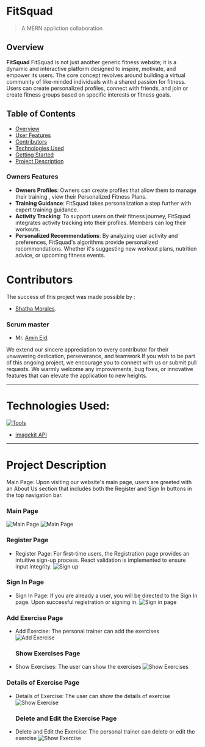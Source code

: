 # FitSquad

> A MERN appliction collaboration

## Overview 
**FitSquad**  FitSquad is not just another generic fitness website; it is a dynamic and interactive platform designed to inspire, motivate, and empower its users. The core concept revolves around building a virtual community of like-minded individuals with a shared passion for fitness. Users can create personalized profiles, connect with friends, and join or create fitness groups based on specific interests or fitness goals.

## Table of Contents
- [Overview](#overview)
- [User Features](#Owners-features)
- [Contributors](#contributors)
- [Technologies Used](#technologies-used)
- [Getting Started](#getting-started)
- [Project Description](#project-description)


### Owners Features
- **Owners Profiles**: Owners can create  profiles that allow them to manage their training , view their Personalized Fitness Plans.
- **Training Guidance**: FitSquad takes personalization a step further with expert training guidance.
- **Activity Tracking**: To support users on their fitness journey, FitSquad integrates activity tracking into their profiles. Members can log their workouts.
- **Personalized Recommendations**: By analyzing user activity and preferences, FitSquad's algorithms provide personalized recommendations. Whether it's suggesting new workout plans, nutrition advice, or upcoming fitness events.


# Contributors
The success of this project was made possible by :
- [Shatha Morales](https://github.com/ShathaMorales).


 ### Scrum master 
  - Mr. [Amin Eid](https://github.com/amin-eid).

We extend our sincere appreciation to every contributor for their unwavering dedication, perseverance, and teamwork
If you wish to be part of this ongoing project, we encourage you to connect with us or submit pull requests. We warmly welcome any      improvements, bug fixes, or innovative features that can elevate the application to new heights.



 <hr>
 
# Technologies Used:

  [![Tools](https://skillicons.dev/icons?i=react,materialui,js,css,bootstrap,mongodb,postman&perline=7)](https://skillicons.dev)

  - [imagekit API](https://imagekit.io/)

 <hr>

# Project Description

 Main Page: Upon visiting our website's main page, users are greeted with an About Us section that includes both the Register and Sign In buttons in the top navigation bar.
 
  ### Main Page
 ![Main Page ](https://ik.imagekit.io/shadid/one.png?updatedAt=1690900218871)
  ![Main Page ](https://ik.imagekit.io/shadid/one-1.png?updatedAt=1690900214058)

### Register Page
- Register Page:  For first-time users, the Registration page provides an intuitive sign-up process. React validation is implemented to ensure input integrity.
   ![Sign up](https://ik.imagekit.io/shadid/tow.png?updatedAt=1690900215542)
  
### Sign In Page
  - Sign In Page: If you are already a user, you will be directed to the Sign In page. Upon successful registration or signing in.
![Sign in page](https://ik.imagekit.io/shadid/tow-1.png?updatedAt=1690900213426)

### Add Exercise Page
- Add Exercise: The personal trainer can add the exercises
   ![Add Exercise](https://ik.imagekit.io/shadid/three.png?updatedAt=1690900210019)

  ### Show Exercises Page
- Show Exercises: The user can show the exercises
   ![Show Exercises](https://ik.imagekit.io/shadid/five.png?updatedAt=1690900209120)

### Details of Exercise Page
- Details of Exercise: The user can show the details of exercise
   ![Show Exercise](https://ik.imagekit.io/shadid/four.png?updatedAt=1690900205250)

  ### Delete and Edit the Exercise Page
- Delete and Edit the Exercise: The personal trainer can delete or edit the exercise
   ![Show Exercise](https://ik.imagekit.io/shadid/six.png?updatedAt=1690900209536)


  


